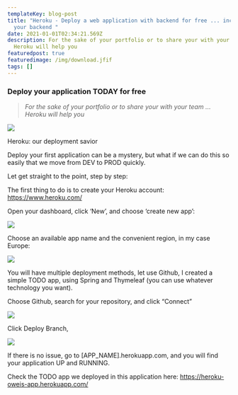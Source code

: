 ```yaml
---
templateKey: blog-post
title: "Heroku - Deploy a web application with backend for free ... including
  your backend "
date: 2021-01-01T02:34:21.569Z
description: For the sake of your portfolio or to share your with your team …
  Heroku will help you
featuredpost: true
featuredimage: /img/download.jfif
tags: []
---
```

<!--StartFragment-->

### Deploy your application TODAY for free

> *For the sake of your portfolio or to share your with your team … Heroku will help you*

![](https://cdn-images-1.medium.com/max/2560/1*FSkUtK8pYPBSNeaVotU4Ug.png)

Heroku: our deployment savior

Deploy your first application can be a mystery, but what if we can do this so easily that we move from DEV to PROD quickly.

Let get straight to the point, step by step:

The first thing to do is to create your Heroku account: <https://www.heroku.com/>

Open your dashboard, click ‘New’, and choose ‘create new app’:

![](https://cdn-images-1.medium.com/max/800/1*vxswjDuunTmVnMqVE7YNPw.png)

Choose an available app name and the convenient region, in my case Europe:

![](https://cdn-images-1.medium.com/max/800/1*5DnpzlcWh6XcjPgjJ9QOqw.png)

You will have multiple deployment methods, let use Github, I created a simple TODO app, using Spring and Thymeleaf (you can use whatever technology you want).

Choose Github, search for your repository, and click “Connect”

![](https://cdn-images-1.medium.com/max/800/1*33co9Yd3Rvq9PWrDw_gVNg.png)

Click Deploy Branch,

![](https://cdn-images-1.medium.com/max/800/1*dKJXqXbO3ODpbg7PCApbNQ.png)

If there is no issue, go to \[APP_NAME].herokuapp.com, and you will find your application UP and RUNNING.

Check the TODO app we deployed in this application here: <https://heroku-oweis-app.herokuapp.com/>

<!--EndFragment-->
